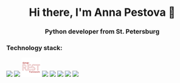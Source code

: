 <h1 align="center">Hi there, I'm Anna Pestova 👋</h1>
<h3 align="center">Python developer from St. Petersburg</h3>
<h3>Technology stack:</h3>
<a href="https://www.python.org/"><img height="50" src="https://github.com/simple-icons/simple-icons/blob/develop/icons/python.svg"></a> 
<a href="https://docs.djangoproject.com/en/4.2/releases/3.2/"><img height="50" src="https://github.com/simple-icons/simple-icons/blob/develop/icons/django.svg"></a> 
<a href="https://www.django-rest-framework.org/"><img height="50" src="https://github.com/devicons/devicon/blob/master/icons/djangorest/djangorest-plain-wordmark.svg"></a> 
<a href="https://www.postgresql.org/"><img height="50" src="https://github.com/simple-icons/simple-icons/blob/develop/icons/postgresql.svg"></a> 
<a href="https://sqlite.org/"><img height="50" src="https://github.com/simple-icons/simple-icons/blob/develop/icons/sqlite.svg"></a> 
<a href="https://www.docker.com/"><img height="50" src="https://github.com/simple-icons/simple-icons/blob/develop/icons/docker.svg"></a> 
<a href="https://nginx.org/"><img height="50" src="https://github.com/simple-icons/simple-icons/blob/develop/icons/nginx.svg"></a> 
<a href="https://www.postman.com/"><img height="50" src="https://github.com/simple-icons/simple-icons/blob/develop/icons/postman.svg"></a>


<!--
**Anna9449/Anna9449** is a ✨ _special_ ✨ repository because its `README.md` (this file) appears on your GitHub profile.

Here are some ideas to get you started:

- 🔭 I’m currently working on ...
- 🌱 I’m currently learning ...
- 👯 I’m looking to collaborate on ...
- 🤔 I’m looking for help with ...
- 💬 Ask me about ...
- 📫 How to reach me: ...
- 😄 Pronouns: ...
- ⚡ Fun fact: ...
-->
